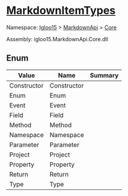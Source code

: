 # [MarkdownItemTypes](./MarkdownItemTypes.md)
Namespace: [Igloo15]() > [MarkdownApi]() > [Core](./README.md)

Assembly: igloo15.MarkdownApi.Core.dll



##	Enum

| Value | Name | Summary | 
| --- | --- | --- | 
| Constructor | Constructor |  | 
| Enum | Enum |  | 
| Event | Event |  | 
| Field | Field |  | 
| Method | Method |  | 
| Namespace | Namespace |  | 
| Parameter | Parameter |  | 
| Project | Project |  | 
| Property | Property |  | 
| Return | Return |  | 
| Type | Type |  | 


